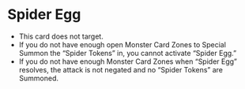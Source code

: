 # Spider Egg

*   This card does not target.
*   If you do not have enough open Monster Card Zones to Special Summon the “Spider Tokens” in, you cannot activate “Spider Egg.”
*   If you do not have enough Monster Card Zones when “Spider Egg” resolves, the attack is not negated and no “Spider Tokens” are Summoned.
